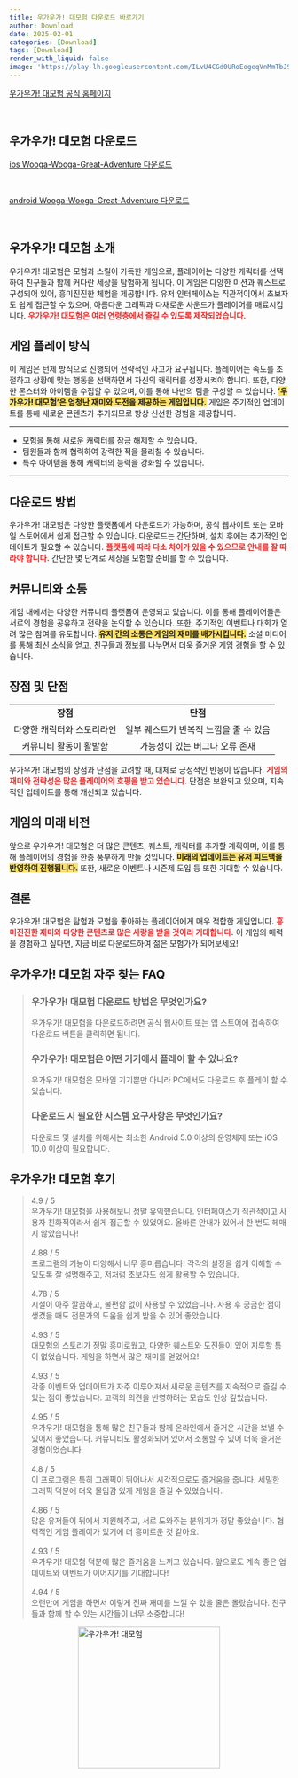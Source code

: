 ```yaml
---
title: 우가우가! 대모험 다운로드 바로가기
author: Download
date: 2025-02-01
categories: [Download]
tags: [Download]
render_with_liquid: false
image: 'https://play-lh.googleusercontent.com/ILvU4CGd0URoEogeqVnMmTbJ9_66najeyTnjbg8SuNyPfGelJeFdyHhBvEhNO1T9Lxk=s256-rw'
---
```

<p><a class='click-button' title='우가우가! 대모험' href='https://game.naver.com/lounge/Wooga_Wooga_Great_Adventure/home' rel='nofollow'>우가우가! 대모험 공식 홈페이지</a></p><br>
<h2 id='우가우가! 대모험_다운로드'>우가우가! 대모험 다운로드</h2>
<p><a class="click-button ios" title="Wooga-Wooga-Great-Adventure 다운로드" href="https://apps.apple.com/kr/app/%EC%9A%B0%EA%B0%80%EC%9A%B0%EA%B0%80-%EB%8C%80%EB%AA%A8%ED%97%98/id6474421333" rel="nofollow">ios Wooga-Wooga-Great-Adventure 다운로드</a></p><br>
<p><a class="click-button android" title="Wooga-Wooga-Great-Adventure 다운로드" href="https://play.google.comhttps://play.google.com/store/apps/details?id=com.primalherokr.gp" rel="nofollow">android Wooga-Wooga-Great-Adventure 다운로드</a></p><br>


<h2 id='우가우가 대모험 소개'>우가우가! 대모험 소개</h2>

<p>우가우가! 대모험은 모험과 스릴이 가득한 게임으로, 플레이어는 다양한 캐릭터를 선택하여 친구들과 함께 커다란 세상을 탐험하게 됩니다. 이 게임은 다양한 미션과 퀘스트로 구성되어 있어, 흥미진진한 체험을 제공합니다. 유저 인터페이스는 직관적이어서 초보자도 쉽게 접근할 수 있으며, 아름다운 그래픽과 다채로운 사운드가 플레이어를 매료시킵니다. <b><span style="color: #ee2323;">우가우가! 대모험은 여러 연령층에서 즐길 수 있도록 제작되었습니다.</span></b></p>

<h2 id='게임 플레이 방식'>게임 플레이 방식</h2>

<p>이 게임은 턴제 방식으로 진행되어 전략적인 사고가 요구됩니다. 플레이어는 속도를 조절하고 상황에 맞는 행동을 선택하면서 자신의 캐릭터를 성장시켜야 합니다. 또한, 다양한 몬스터와 아이템을 수집할 수 있으며, 이를 통해 나만의 팀을 구성할 수 있습니다. <b><span style="background-color: #ffe066;">‘우가우가! 대모험’은 엄청난 재미와 도전을 제공하는 게임입니다.</span></b> 게임은 주기적인 업데이트를 통해 새로운 콘텐츠가 추가되므로 항상 신선한 경험을 제공합니다.</p>

<hr />

<ul>
    <li>모험을 통해 새로운 캐릭터를 잠금 해제할 수 있습니다.</li>
    <li>팀원들과 함께 협력하여 강력한 적을 물리칠 수 있습니다.</li>
    <li>특수 아이템을 통해 캐릭터의 능력을 강화할 수 있습니다.</li>
</ul>

<hr />

<h2 id='다운로드 방법'>다운로드 방법</h2>

<p>우가우가! 대모험은 다양한 플랫폼에서 다운로드가 가능하며, 공식 웹사이트 또는 모바일 스토어에서 쉽게 접근할 수 있습니다. 다운로드는 간단하며, 설치 후에는 추가적인 업데이트가 필요할 수 있습니다. <b><span style="color: #ee2323;">플랫폼에 따라 다소 차이가 있을 수 있으므로 안내를 잘 따라야 합니다.</span></b> 간단한 몇 단계로 세상을 모험할 준비를 할 수 있습니다.</p>

<h2 id='커뮤니티와 소통'>커뮤니티와 소통</h2>

<p>게임 내에서는 다양한 커뮤니티 플랫폼이 운영되고 있습니다. 이를 통해 플레이어들은 서로의 경험을 공유하고 전략을 논의할 수 있습니다. 또한, 주기적인 이벤트나 대회가 열려 많은 참여를 유도합니다. <b><span style="background-color: #ffe066;">유저 간의 소통은 게임의 재미를 배가시킵니다.</span></b> 소셜 미디어를 통해 최신 소식을 얻고, 친구들과 정보를 나누면서 더욱 즐거운 게임 경험을 할 수 있습니다.</p>

<h2 id='장점 및 단점'>장점 및 단점</h2>

<table>
    <tr>
        <td style="text-align: center; height: 17px;"><b>장점</b></td>
        <td style="text-align: center; height: 17px;"><b>단점</b></td>
    </tr>
    <tr>
        <td style="text-align: center; height: 17px;">다양한 캐릭터와 스토리라인</td>
        <td style="text-align: center; height: 17px;">일부 퀘스트가 반복적 느낌을 줄 수 있음</td>
    </tr>
    <tr>
        <td style="text-align: center; height: 17px;">커뮤니티 활동이 활발함</td>
        <td style="text-align: center; height: 17px;">가능성이 있는 버그나 오류 존재</td>
    </tr>
</table>

<p>우가우가! 대모험의 장점과 단점을 고려할 때, 대체로 긍정적인 반응이 많습니다. <b><span style="color: #ee2323;">게임의 재미와 전략성은 많은 플레이어의 호평을 받고 있습니다.</span></b> 단점은 보완되고 있으며, 지속적인 업데이트를 통해 개선되고 있습니다.</p>

<h2 id='게임의 미래 비전'>게임의 미래 비전</h2>

<p>앞으로 우가우가! 대모험은 더 많은 콘텐츠, 퀘스트, 캐릭터를 추가할 계획이며, 이를 통해 플레이어의 경험을 한층 풍부하게 만들 것입니다. <b><span style="background-color: #ffe066;">미래의 업데이트는 유저 피드백을 반영하여 진행됩니다.</span></b> 또한, 새로운 이벤트나 시즌제 도입 등 또한 기대할 수 있습니다.</p>

<h2 id='결론'>결론</h2>

<p>우가우가! 대모험은 탐험과 모험을 좋아하는 플레이어에게 매우 적합한 게임입니다. <b><span style="color: #ee2323;">흥미진진한 재미와 다양한 콘텐츠로 많은 사랑을 받을 것이라 기대합니다.</span></b> 이 게임의 매력을 경험하고 싶다면, 지금 바로 다운로드하여 젊은 모험가가 되어보세요!</p>


<h2 id='우가우가! 대모험_자주_찾는_FAQ'>우가우가! 대모험 자주 찾는 FAQ</h2>
<div itemscope="" itemtype="https://schema.org/FAQPage"> <blockquote> <div itemscope="" itemprop="mainEntity" itemtype="https://schema.org/Question"> <h3 itemprop="name">우가우가! 대모험 다운로드 방법은 무엇인가요?</h3> <div itemscope="" itemprop="acceptedAnswer" itemtype="https://schema.org/Answer"> <span itemprop="text"> <p>우가우가! 대모험을 다운로드하려면 공식 웹사이트 또는 앱 스토어에 접속하여 다운로드 버튼을 클릭하면 됩니다.</p> </span> </div> </div> <div itemscope="" itemprop="mainEntity" itemtype="https://schema.org/Question"> <h3 itemprop="name">우가우가! 대모험은 어떤 기기에서 플레이 할 수 있나요?</h3> <div itemscope="" itemprop="acceptedAnswer" itemtype="https://schema.org/Answer"> <span itemprop="text"> <p>우가우가! 대모험은 모바일 기기뿐만 아니라 PC에서도 다운로드 후 플레이 할 수 있습니다.</p> </span> </div> </div> <div itemscope="" itemprop="mainEntity" itemtype="https://schema.org/Question"> <h3 itemprop="name">다운로드 시 필요한 시스템 요구사항은 무엇인가요?</h3> <div itemscope="" itemprop="acceptedAnswer" itemtype="https://schema.org/Answer"> <span itemprop="text"> <p>다운로드 및 설치를 위해서는 최소한 Android 5.0 이상의 운영체제 또는 iOS 10.0 이상이 필요합니다.</p> </span> </div> </div> </blockquote> </div>
<h2 id='우가우가! 대모험_후기'>우가우가! 대모험 후기</h2>
<div itemscope itemtype="https://schema.org/Product">
  <blockquote>
  <div itemprop="review" itemscope itemtype="https://schema.org/Review">
      <div itemprop="reviewRating" itemscope itemtype="https://schema.org/Rating"> <span itemprop="ratingValue">4.9</span> / <span itemprop="bestRating">5</span> </div>
      <span itemprop="reviewBody">우가우가! 대모험을 사용해보니 정말 유익했습니다. 인터페이스가 직관적이고 사용자 친화적이라서 쉽게 접근할 수 있었어요. 올바른 안내가 있어서 한 번도 헤매지 않았습니다!</span>
  </div>
  <br>
  <div itemprop="review" itemscope itemtype="https://schema.org/Review">
      <div itemprop="reviewRating" itemscope itemtype="schema/Rating"> <span itemprop="ratingValue">4.88</span> / <span itemprop="bestRating">5</span> </div>
      <span itemprop="reviewBody">프로그램의 기능이 다양해서 너무 흥미롭습니다! 각각의 설정을 쉽게 이해할 수 있도록 잘 설명해주고, 저처럼 초보자도 쉽게 활용할 수 있습니다.</span>
  </div>
  <br>
  <div itemprop="review" itemscope itemtype="https://schema.org/Review">
      <div itemprop="reviewRating" itemscope itemtype="https://schema.org/Rating"> <span itemprop="ratingValue">4.78</span> / <span itemprop="bestRating">5</span> </div>
      <span itemprop="reviewBody">시설이 아주 깔끔하고, 불편함 없이 사용할 수 있었습니다. 사용 후 궁금한 점이 생겼을 때도 전문가의 도움을 쉽게 받을 수 있어 좋았습니다.</span>
  </div>
  <br>
  <div itemprop="review" itemscope itemtype="https://schema.org/Review">
      <div itemprop="reviewRating" itemscope itemtype="https://schema.org/Rating"> <span itemprop="ratingValue">4.93</span> / <span itemprop="bestRating">5</span> </div>
      <span itemprop="reviewBody">대모험의 스토리가 정말 흥미로웠고, 다양한 퀘스트와 도전들이 있어 지루할 틈이 없었습니다. 게임을 하면서 많은 재미를 얻었어요!</span>
  </div>
  <br>
  <div itemprop="review" itemscope itemtype="https://schema.org/Review">
      <div itemprop="reviewRating" itemscope itemtype="schema/Rating"> <span itemprop="ratingValue">4.93</span> / <span itemprop="bestRating">5</span> </div>
      <span itemprop="reviewBody">각종 이벤트와 업데이트가 자주 이루어져서 새로운 콘텐츠를 지속적으로 즐길 수 있는 점이 좋았습니다. 고객의 의견을 반영하려는 모습도 인상 깊었습니다.</span>
  </div>
  <br>
  <div itemprop="review" itemscope itemtype="https://schema.org/Review">
      <div itemprop="reviewRating" itemscope itemtype="https://schema.org/Rating"> <span itemprop="ratingValue">4.95</span> / <span itemprop="bestRating">5</span> </div>
      <span itemprop="reviewBody">우가우가! 대모험을 통해 많은 친구들과 함께 온라인에서 즐거운 시간을 보낼 수 있어서 좋았습니다. 커뮤니티도 활성화되어 있어서 소통할 수 있어 더욱 즐거운 경험이었습니다.</span>
  </div>
  <br>
  <div itemprop="review" itemscope itemtype="https://schema.org/Review">
      <div itemprop="reviewRating" itemscope itemtype="schema/Rating"> <span itemprop="ratingValue">4.8</span> / <span itemprop="bestRating">5</span> </div>
      <span itemprop="reviewBody">이 프로그램은 특히 그래픽이 뛰어나서 시각적으로도 즐거움을 줍니다. 세밀한 그래픽 덕분에 더욱 몰입감 있게 게임을 즐길 수 있었습니다.</span>
  </div>
  <br>
  <div itemprop="review" itemscope itemtype="https://schema.org/Review">
      <div itemprop="reviewRating" itemscope itemtype="schema/Rating"> <span itemprop="ratingValue">4.86</span> / <span itemprop="bestRating">5</span> </div>
      <span itemprop="reviewBody">많은 유저들이 뒤에서 지원해주고, 서로 도와주는 분위기가 정말 좋았습니다. 협력적인 게임 플레이가 있기에 더 흥미로운 것 같아요.</span>
  </div>
  <br>
  <div itemprop="review" itemscope itemtype="https://schema.org/Review">
      <div itemprop="reviewRating" itemscope itemtype="schema/Rating"> <span itemprop="ratingValue">4.93</span> / <span itemprop="bestRating">5</span> </div>
      <span itemprop="reviewBody">우가우가! 대모험 덕분에 많은 즐거움을 느끼고 있습니다. 앞으로도 계속 좋은 업데이트와 이벤트가 이어지기를 기대합니다!</span>
  </div>
  <br>
  <div itemprop="review" itemscope itemtype="https://schema.org/Review">
      <div itemprop="reviewRating" itemscope itemtype="schema/Rating"> <span itemprop="ratingValue">4.94</span> / <span itemprop="bestRating">5</span> </div>
      <span itemprop="reviewBody">오랜만에 게임을 하면서 이렇게 진짜 재미를 느낄 수 있을 줄은 몰랐습니다. 친구들과 함께 할 수 있는 시간들이 너무 소중합니다!</span>
  </div>
  </blockquote>
</div>
<figure class="image" style="display: flex; justify-content: center; align-items: center; margin: 0;"><img src="https://play-lh.googleusercontent.com/ILvU4CGd0URoEogeqVnMmTbJ9_66najeyTnjbg8SuNyPfGelJeFdyHhBvEhNO1T9Lxk=s256-rw" alt="우가우가! 대모험" width="256" height="256" style="max-width: 100%; height: auto;"></figure>